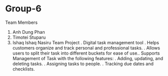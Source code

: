 # Group-6
Team Members 
  1. Anh Dung Phan
  2. Timotei Stuparu
  3. Ishaq Ishaq Nasiru
Team Project
. Digital task management tool​
. Helps customers organize and track personal and professional tasks.​
. Allows users to split their task into different buckets for ease of use.​
. Supports Management of Task with the following features:​
. Adding, updating, and deleting tasks.​
. Assigning tasks to people.​
. Tracking due dates and checklists.​
